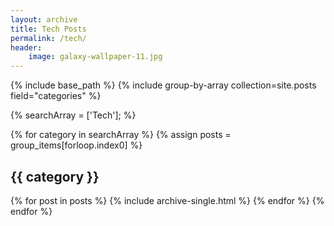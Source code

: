 ```yaml
---
layout: archive
title: Tech Posts
permalink: /tech/
header:
    image: galaxy-wallpaper-11.jpg
---
```


{% include base_path %}
{% include group-by-array collection=site.posts field="categories" %}

{% searchArray = ['Tech']; %}

{% for category in searchArray %}
  {% assign posts = group_items[forloop.index0] %}
  <h2 id="{{ category | slugify }}" class="archive__subtitle">{{ category }}</h2>
  {% for post in posts %}
    {% include archive-single.html %}
  {% endfor %}
{% endfor %}

